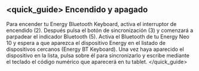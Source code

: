 ## <quick_guide> Encendido y apagado

Para encender tu Energy Bluetooth Keyboard, activa el interruptor de encendido (2). Después pulsa el botón de sincronización (3) y comenzará a parpadear el indicador Bluetooth (5). Activa el Bluetooth de tu Energy Neo 10 y espera a que aparezca el dispositivo Energy en el listado de dispositivos cercanos (Energy BT Keyboard). Una vez haya aparecido el dispositivo en la lista, pulsa sobre él para sincronizarlo y escribe mediante el teclado el código numérico que aparecerá en tu tablet.
</quick_guide>
